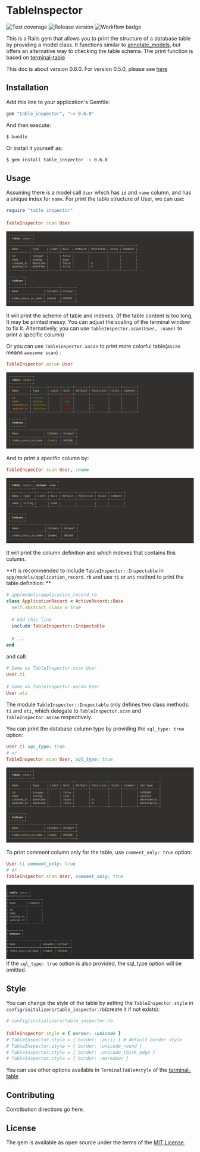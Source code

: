 # TableInspector
![Test coverage](https://img.shields.io/badge/Test_coverage-99.65-green)
![Release version](https://img.shields.io/badge/Release-v0.6.0-green)
![Workflow badge](https://github.com/otorain/table_inspector/actions/workflows/run_test.yml/badge.svg)

This is a Rails gem that allows you to print the structure of a database table by providing a model class.
It functions similar to [annotate_models](https://github.com/ctran/annotate_models), but offers an alternative way to checking the table schema.
The print function is based on [terminal-table](https://github.com/tj/terminal-table)

This doc is about version 0.6.0. For version 0.5.0, please see [here](https://github.com/otorain/table_inspector/tree/v0.5.5)

## Installation
Add this line to your application's Gemfile:

```ruby
gem "table_inspector", "~> 0.6.0"
```

And then execute:
```bash
$ bundle
```

Or install it yourself as:
```bash
$ gem install table_inspector -v 0.6.0
```

## Usage
Assuming there is a model call `User` which has `id` and `name` column, and has a unique index for `name`.
For print the table structure of User, we can use: 
```ruby
require "table_inspector"

TableInspector.scan User
```

![TableInspect scan table](/img/table_inspector_scan_table_3.png)

It will print the scheme of table and indexes. 
(If the table content is too long, It may be printed messy. You can adjust the scaling of the terminal window to fix it. 
Alternatively, you can use `TableInspector.scan(User, :name)` to print a specific column)

Or you can use `TableInspector.ascan` to print more colorful table(`ascan` means `awesome scan`) :
```ruby
TableInspector.ascan User
```
![TableInspect ascan table](/img/table_inspector_ascan_table_3.png)

And to print a specific column by:

```ruby
TableInspector.scan User, :name
```
![Table Inspector scan column](/img/table_inspector_scan_column_3.png)

It will print the column definition and which indexes that contains this column.

**It is recommended to include `TableInspector::Inspectable` in `app/models/application_record.rb` and use `ti` or `ati` method to print the table definition: **
```ruby
# app/models/application_record.rb
class ApplicationRecord < ActiveRecord::Base
  self.abstract_class = true
  
  # Add this line
  include TableInspector::Inspectable

  # ...
end
```
and call:
```ruby
# Same as TableInspector.scan User
User.ti

# Same as TableInspector.ascan User
User.ati
```
The module `TableInspector::Inspectable` only defines two class methods: `ti` and `ati`, which delegate to `TableInspector.scan` and `TableInspector.ascan` respectively.

You can print the database column type by providing the `sql_type: true` option:
```ruby
User.ti sql_type: true
# or 
TableInspector.scan User, sql_type: true
```
![Table Inspector scan table column with sql type](/img/table_inspector_scan_table_with_sql_type_3.png)

To print comment column only for the table, use `comment_only: true` option:
```ruby
User.ti comment_only: true
# or
TableInspector.scan User, comment_only: true
```
![Table Inspector scan table comment only](/img/table_inspector_scan_table_comment_only.png)
If the `sql_type: true` option is also provided, the sql_type option will be omitted.

## Style
You can change the style of the table by setting the `TableInspector.style` in `config/initalizers/table_inspector.rb`(create it if not exists): 
```ruby
# config/initializers/table_inspector.rb

TableInspector.style = { border: :unicode }
# TableInspector.style = { border: :ascii } # default border style
# TableInspector.style = { border: :unicode_round }
# TableInspector.style = { border: :unicode_thick_edge } 
# TableInspector.style = { border: :markdown }
```
You can use other options available in `TerminalTable#style` of the [terminal-table](https://github.com/tj/terminal-table) 

## Contributing
Contribution directions go here.

## License
The gem is available as open source under the terms of the [MIT License](https://opensource.org/licenses/MIT).
